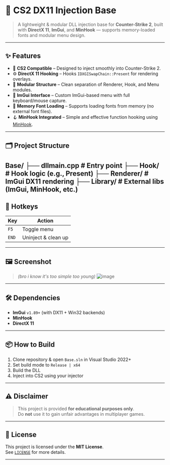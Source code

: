# 🚀 CS2 DX11 Injection Base

> A lightweight & modular DLL injection base for **Counter-Strike 2**, built with **DirectX 11**, **ImGui**, and **MinHook** — supports memory-loaded fonts and modular menu design.

---

## ✨ Features

- 🎯 **CS2 Compatible** – Designed to inject smoothly into Counter-Strike 2.
- ⚙️ **DirectX 11 Hooking** – Hooks `IDXGISwapChain::Present` for rendering overlays.
- 🧩 **Modular Structure** – Clean separation of Renderer, Hook, and Menu modules.
- 🎨 **ImGui Interface** – Custom ImGui-based menu with full keyboard/mouse capture.
- 📝 **Memory Font Loading** – Supports loading fonts from memory (no external font files).
- 🪝 **MinHook Integrated** – Simple and effective function hooking using [MinHook](https://github.com/TsudaKageyu/minhook).

---

## 🗂️ Project Structure

Base/
├── dllmain.cpp # Entry point
├── Hook/ # Hook logic (e.g., Present)
├── Renderer/ # ImGui DX11 rendering
├── Library/ # External libs (ImGui, MinHook, etc.)
---

## 🧪 Hotkeys

| Key      | Action                 |
|----------|------------------------|
| `F5`     | Toggle menu            |
| `END`    | Uninject & clean up    |

---

## 🖼️ Screenshot

> *(bro i know it's too simple too young)*
![image](https://github.com/user-attachments/assets/5c49a850-f4a7-42d5-ac05-b3e6923ff9a0)

---

## 🛠️ Dependencies

- **ImGui** `v1.89+` (with DX11 + Win32 backends)
- **MinHook**
- **DirectX 11**

---

## 📦 How to Build

1. Clone repository & open `Base.sln` in Visual Studio 2022+  
2. Set build mode to `Release | x64`
3. Build the DLL
4. Inject into CS2 using your injector

---

## ⚠️ Disclaimer

> This project is provided **for educational purposes only**.  
> Do **not** use it to gain unfair advantages in multiplayer games.

---

## 📜 License

This project is licensed under the **MIT License**.  
See [`LICENSE`](./LICENSE) for more details.

---
